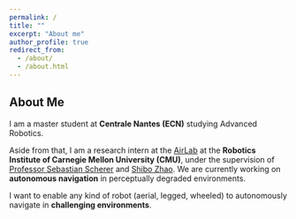 ```yaml
---
permalink: /
title: ""
excerpt: "About me"
author_profile: true
redirect_from: 
  - /about/
  - /about.html
---
```


About Me
--------
I am a master student at **Centrale Nantes (ECN)** studying Advanced Robotics.


Aside from that, I am a research intern at the [AirLab](https://theairlab.org/) at the **Robotics Institute of Carnegie Mellon University (CMU)**, under the supervision of [Professor Sebastian Scherer](https://scholar.google.com/citations?user=gxoPfIYAAAAJ&hl=en) and [Shibo Zhao](https://shibowing.github.io/). We are currently working on **autonomous navigation** in perceptually degraded environments.

I want to enable any kind of robot (aerial, legged, wheeled) to autonomously navigate in **challenging environments**. 